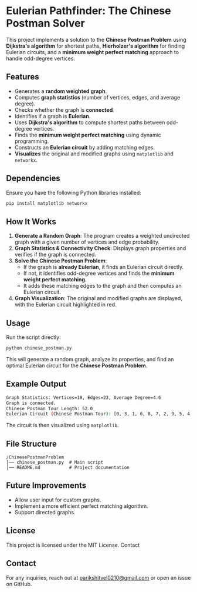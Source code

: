 # Eulerian Pathfinder: The Chinese Postman Solver

This project implements a solution to the **Chinese Postman Problem** using **Dijkstra's algorithm** for shortest paths, **Hierholzer's algorithm** for finding Eulerian circuits, and a **minimum weight perfect matching** approach to handle odd-degree vertices.

## Features
- Generates a **random weighted graph**.
- Computes **graph statistics** (number of vertices, edges, and average degree).
- Checks whether the graph is **connected**.
- Identifies if a graph is **Eulerian**.
- Uses **Dijkstra's algorithm** to compute shortest paths between odd-degree vertices.
- Finds the **minimum weight perfect matching** using dynamic programming.
- Constructs an **Eulerian circuit** by adding matching edges.
- **Visualizes** the original and modified graphs using `matplotlib` and `networkx`.

## Dependencies
Ensure you have the following Python libraries installed:

```sh
pip install matplotlib networkx
```

## How It Works
1. **Generate a Random Graph**: The program creates a weighted undirected graph with a given number of vertices and edge probability.
2. **Graph Statistics & Connectivity Check**: Displays graph properties and verifies if the graph is connected.
3. **Solve the Chinese Postman Problem**:
   - If the graph is **already Eulerian**, it finds an Eulerian circuit directly.
   - If not, it identifies odd-degree vertices and finds the **minimum weight perfect matching**.
   - It adds these matching edges to the graph and then computes an Eulerian circuit.
4. **Graph Visualization**: The original and modified graphs are displayed, with the Eulerian circuit highlighted in red.

## Usage
Run the script directly:

```sh
python chinese_postman.py
```

This will generate a random graph, analyze its properties, and find an optimal Eulerian circuit for the **Chinese Postman Problem**.

## Example Output
```sh
Graph Statistics: Vertices=10, Edges=23, Average Degree=4.6
Graph is connected.
Chinese Postman Tour Length: 52.0
Eulerian Circuit (Chinese Postman Tour): [0, 3, 1, 6, 8, 7, 2, 9, 5, 4, 0]
```
The circuit is then visualized using `matplotlib`.

## File Structure
```
/ChinesePostmanProblem
│── chinese_postman.py  # Main script
│── README.md           # Project documentation
```

## Future Improvements
- Allow user input for custom graphs.
- Implement a more efficient perfect matching algorithm.
- Support directed graphs.

## License
This project is licensed under the MIT License.
Contact
## Contact
For any inquiries, reach out at parikshitvel0210@gmail.com or open an issue on GitHub.

